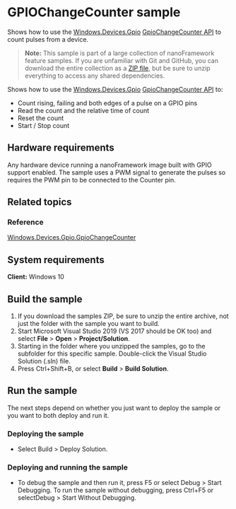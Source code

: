 # GPIOChangeCounter sample

Shows how to use the [Windows.Devices.Gpio](http://docs.nanoframework.net/api/Windows.Devices.Gpio.html) [GpioChangeCounter API](http://docs.nanoframework.net/api/Windows.Devices.Gpio.GpioChangeCounter.html) to count pulses from a device.

> **Note:** This sample is part of a large collection of nanoFramework feature samples. 
> If you are unfamiliar with Git and GitHub, you can download the entire collection as a 
> [ZIP file](https://github.com/nanoframework/Samples/archive/main.zip), but be 
> sure to unzip everything to access any shared dependencies. 
<!-- For more info on working with the ZIP file, 
> the samples collection, and GitHub, see [Get the UWP samples from GitHub](https://aka.ms/ovu2uq). 
> For more samples, see the [Samples portal](https://aka.ms/winsamples) on the Windows Dev Center.  -->

Shows how to use the [Windows.Devices.Gpio](http://docs.nanoframework.net/api/Windows.Devices.Gpio.html) [GpioChangeCounter API](http://docs.nanoframework.net/api/Windows.Devices.Gpio.GpioChangeCounter.html) to:
* Count rising, failing and both edges of a pulse on a GPIO pins 
* Read the count and the relative time of count
* Reset the count
* Start / Stop count

## Hardware requirements

Any hardware device running a nanoFramework image built with GPIO support enabled.
The sample uses a PWM signal to generate the pulses so requires the PWM pin to be connected to the Counter pin.

## Related topics

### Reference

[Windows.Devices.Gpio.GpioChangeCounter](http://docs.nanoframework.net/api/Windows.Devices.Gpio.GpioChangeCounter.html)

<!-- [nanoFramework app samples]() -->

## System requirements

**Client:** Windows 10

## Build the sample

1. If you download the samples ZIP, be sure to unzip the entire archive, not just the folder with the sample you want to build. 
2. Start Microsoft Visual Studio 2019 (VS 2017 should be OK too) and select **File** \> **Open** \> **Project/Solution**.
3. Starting in the folder where you unzipped the samples, go to the subfolder for this specific sample. Double-click the Visual Studio Solution (.sln) file.
4. Press Ctrl+Shift+B, or select **Build** \> **Build Solution**.

## Run the sample

The next steps depend on whether you just want to deploy the sample or you want to both deploy and run it.

### Deploying the sample

- Select Build > Deploy Solution. 

### Deploying and running the sample

- To debug the sample and then run it, press F5 or select Debug >  Start Debugging. To run the sample without debugging, press Ctrl+F5 or selectDebug > Start Without Debugging. 
